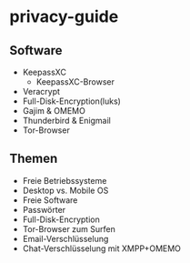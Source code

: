 # privacy-guide

## Software

  * KeepassXC
    * KeepassXC-Browser
  * Veracrypt
  * Full-Disk-Encryption(luks)
  * Gajim & OMEMO
  * Thunderbird & Enigmail
  * Tor-Browser
  
## Themen

  * Freie Betriebssysteme
  * Desktop vs. Mobile OS
  * Freie Software
  * Passwörter
  * Full-Disk-Encryption
  * Tor-Browser zum Surfen
  * Email-Verschlüsselung
  * Chat-Verschlüsselung mit XMPP+OMEMO
